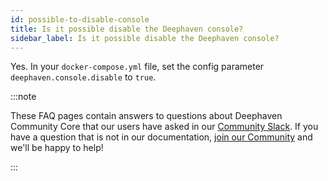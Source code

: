 ```yaml
---
id: possible-to-disable-console
title: Is it possible disable the Deephaven console?
sidebar_label: Is it possible disable the Deephaven console?
---
```


Yes. In your `docker-compose.yml` file, set the config parameter `deephaven.console.disable` to `true`.

:::note

These FAQ pages contain answers to questions about Deephaven Community Core that our users have asked in our [Community Slack](https://deephaven.io/slack). If you have a question that is not in our documentation, [join our Community](https://deephaven.io/slack) and we'll be happy to help!

:::
